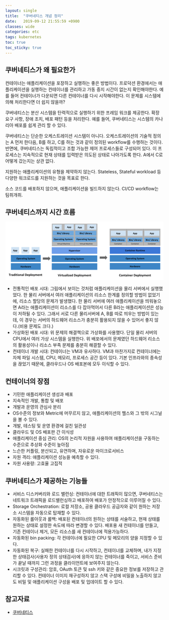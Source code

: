```yaml
---
layout: single
title:  "쿠버네티스 개념 정리"
date:   2019-09-12 21:55:59 +0900
classes: wide
categories: etc
tags: kubernetes
toc: true
toc_sticky: true
---
```


## 쿠버네티스가 왜 필요한가

컨테이너는 애플리케이션을 포장하고 실행하는 좋은 방법이다. 프로덕션 환경에서는 애플리케이션을 실행하는 컨테이너를 관리하고 가동 중지 시간이 없는지 확인해야한다. 예를 들어 컨테이너가 다운되면 다른 컨테이너를 다시 시작해야한다. 이 문제를 시스템에 의해 처리한다면 더 쉽지 않을까?

쿠버네티스는 분산 시스템을 탄력적으로 실행하기 위한 프레임 워크를 제공한다. 확장 요구 사항, 장애 조치, 배포 패턴 등을 처리한다. 예를 들어, 쿠버네티스는 시스템의 카나리아 배포를 쉽게 관리 할 수 있다.

쿠버네티스는 단순한 오케스트레이션 시스템이 아니다. 오케스트레이션의 기술적 정의는 A 먼저 한다음, B를 하고, C를 하는 것과 같이 정의된 workflow를 수행하는 것이다. 반면에, 쿠버네티스는 독립적이고 조합 가능한 제어 프로세스들로 구성되어 있다. 이 프로세스는 지속적으로 현재 상태를 입력받은 의도된 상태로 나아가도록 한다. A에서 C로 어떻게 갔는지는 상관 없다.

지원하는 애플리케이션의 유형을 제약하지 않는다. Stateless, Stateful workload 등 다양한 워크로드를 지원하는 것을 목표로 한다.

소스 코드를 배포하지 않으며, 애플리케이션을 빌드하지 않는다. CI/CD workflow는 팀취개취.

## 쿠버네티스까지 시간 흐름

![evolution](/assets/img/kubernetes/container_evolution.svg)

- 전통적인 배포 시대: 그림에서 보이는 것처럼 애플리케이션을 물리 서버에서 실행했었다. 한 물리 서버에서 여러 애플리케이션의 리소스 한계를 정의할 방법이 없었기에, 리소스 할당의 문제가 발생했다. 한 물리 서버에 여러 애플리케이션을 띄워놓으면 A라는 애플리케이션이 리소스를 다 잡아먹어서 다른 B라는 애플리케이션은 성능이 저하될 수 있다. 그래서 서로 다른 물리서버에 A, B를 따로 띄우는 방법이 있는데, 이 경우는 서버의 하드웨어 리소스가 충분히 활용되지 않을 수 있어서 좋지 않다.(비용 문제도 크다.)
- 가상화된 배포 시대: 위 문제의 해결책으로 가상화를 사용했다. 단일 물리 서버의 CPU에서 여러 가상 시스템을 실행한다. 위 배포에서의 문제였던 하드웨어 리소스의 활용성이나 리소스 부족 문제를 충분히 해결할 수 있다.
- 컨테이너 개발 시대: 컨테이너는 VM과 유사하다. VM과 마찬가지로 컨테이너에는 자체 파일 시스템, CPU, 메모리, 프로세스 공간 등이 있다. 기본 인프라와의 종속성을 끊었기 때문에, 클라우드나 OS 배포본에 모두 이식할 수 있다.

## 컨테이너의 장점

- 기민한 애플리케이션 생성과 배포
- 지속적인 개발, 통합 및 배포
- 개발과 운영의 관심사 분리
- OS수준의 정보와 Metric에 머무르지 않고, 애플리케이션의 헬스와 그 밖의 시그널을 볼 수 있다.
- 개발, 테스팅 및 운영 환경에 걸친 일관성
- 클라우드 및 OS 배포판 간 이식성
- 애플리케이션 중심 관리: OS의 논리적 자원을 사용하여 애플리케이션을 구동하는 수준으로 추상화 수준이 높아짐
- 느슨한 커플링, 분산되고, 유연하며, 자유로운 마이크로서비스
- 자원 격리: 애플리케이션 성능을 예측할 수 있다.
- 자원 사용량: 고효율 고집적

## 쿠버네티스가 제공하는 기능들

- 서비스 디스커버리와 로드 밸런싱: 컨테이너에 대한 트래픽이 많으면, 쿠버네티스는 네트워크 트래픽을 로드밸런싱하고 배포하여 배포가 안정적으로 이루어질 수 있다.
- Storage Orchestration: 로컬 저장소, 공용 클라우드 공급자와 같이 원하는 저장소 시스템을 자동으로 탑재할 수 있다.
- 자동화된 롤아웃과 롤백: 배포된 컨테이너의 원하는 상태를 서술하고, 현재 상태를 원하는 상태로 설정한 속도에 따라 변경할 수 있다. 배포용 새 컨테이너를 만들고, 기존 컨테이너 제거, 모든 리소스를 새 컨테이너에 적용가능하다.
- 자동화된 bin packing: 각 컨테이너에 필요한 CPU 및 메모리의 양을 지정할 수 있다.
- 자동화된 복구: 실패한 컨테이너를 다시 시작하고, 컨테이너를 교체하며, 내가 지정한 상태검사(사용자 정의 상태검사)에 응하지 않는 컨테이너를 죽이고, 서비스 준비가 끝날 때까지 그런 과정을 클라이언트에 보여주지 않는다.
- 시크릿과 구성관리: 암호, OAuth 토큰 및 ssh 키와 같은 중요한 정보를 저장하고 관리할 수 있다. 컨테이너 이미지 재구성하지 않고 스택 구성에 비밀을 노출하지 않고도 비밀 및 애플리케이션 구성을 배포 및 업데이트 할 수 있다.

## 참고자료

- [쿠버네티스](https://kubernetes.io/ko/docs/concepts/overview/what-is-kubernetes/)
